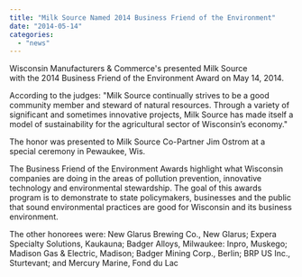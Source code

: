 ```yaml
---
title: "Milk Source Named 2014 Business Friend of the Environment"
date: "2014-05-14"
categories: 
  - "news"
---
```


Wisconsin Manufacturers & Commerce's presented Milk Source with the 2014 Business Friend of the Environment Award on May 14, 2014.

According to the judges: "Milk Source continually strives to be a good community member and steward of natural resources. Through a variety of significant and sometimes innovative projects, Milk Source has made itself a model of sustainability for the agricultural sector of Wisconsin’s economy."

The honor was presented to Milk Source Co-Partner Jim Ostrom at a special ceremony in Pewaukee, Wis.

The Business Friend of the Environment Awards highlight what Wisconsin companies are doing in the areas of pollution prevention, innovative technology and environmental stewardship. The goal of this awards program is to demonstrate to state policymakers, businesses and the public that sound environmental practices are good for Wisconsin and its business environment.

The other honorees were: New Glarus Brewing Co., New Glarus; Expera Specialty Solutions, Kaukauna; Badger Alloys, Milwaukee: Inpro, Muskego; Madison Gas & Electric, Madison; Badger Mining Corp., Berlin; BRP US Inc., Sturtevant; and Mercury Marine, Fond du Lac

